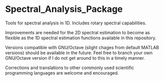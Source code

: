 # Spectral_Analysis_Package
Tools for spectral analysis in 1D. Includes rotary spectral capabilities.

Improvements are needed for the 2D spectral estimation to become as flexible as the 1D spectral estimation functions available in this repository.

Versions compatible with GNU/Octave (slight chages from default MATLAB versions) should be available in the future. Feel free to branch your own GNU/Octave version if I do not get around to this in a timely manner.

Corrections and translations to other commonly used scientific programming languages are welcome and encouraged.
